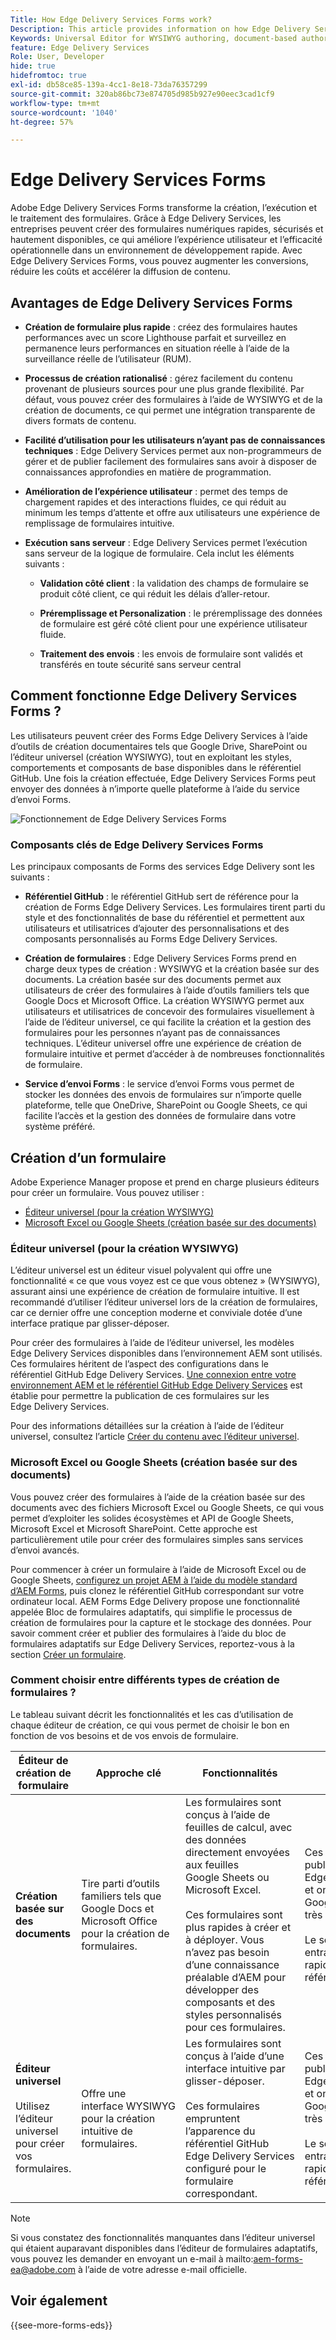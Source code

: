 ```yaml
---
Title: How Edge Delivery Services Forms work?
Description: This article provides information on how Edge Delivery Services Forms work. It also provides information on various form authoring platforms, including the Universal Editor and document-based authoring.
Keywords: Universal Editor for WYSIWYG authoring, document-based authoring, Working of Edge Delivery Services Forms, How Edge Delivery Services Forms work?
feature: Edge Delivery Services
Role: User, Developer
hide: true
hidefromtoc: true
exl-id: db58ce85-139a-4cc1-8e18-73da76357299
source-git-commit: 320ab86bc73e874705d985b927e90eec3cad1cf9
workflow-type: tm+mt
source-wordcount: '1040'
ht-degree: 57%

---
```



# Edge Delivery Services Forms

Adobe Edge Delivery Services Forms transforme la création, l’exécution et le traitement des formulaires. Grâce à Edge Delivery Services, les entreprises peuvent créer des formulaires numériques rapides, sécurisés et hautement disponibles, ce qui améliore l’expérience utilisateur et l’efficacité opérationnelle dans un environnement de développement rapide. Avec Edge Delivery Services Forms, vous pouvez augmenter les conversions, réduire les coûts et accélérer la diffusion de contenu.

## Avantages de Edge Delivery Services Forms

* **Création de formulaire plus rapide** : créez des formulaires hautes performances avec un score Lighthouse parfait et surveillez en permanence leurs performances en situation réelle à l’aide de la surveillance réelle de l’utilisateur (RUM).

* **Processus de création rationalisé** : gérez facilement du contenu provenant de plusieurs sources pour une plus grande flexibilité. Par défaut, vous pouvez créer des formulaires à l’aide de WYSIWYG et de la création de documents, ce qui permet une intégration transparente de divers formats de contenu.

* **Facilité d’utilisation pour les utilisateurs n’ayant pas de connaissances techniques** : Edge Delivery Services permet aux non-programmeurs de gérer et de publier facilement des formulaires sans avoir à disposer de connaissances approfondies en matière de programmation.

* **Amélioration de l’expérience utilisateur** : permet des temps de chargement rapides et des interactions fluides, ce qui réduit au minimum les temps d’attente et offre aux utilisateurs une expérience de remplissage de formulaires intuitive.

* **Exécution sans serveur** : Edge Delivery Services permet l’exécution sans serveur de la logique de formulaire. Cela inclut les éléments suivants :

   * **Validation côté client** : la validation des champs de formulaire se produit côté client, ce qui réduit les délais d’aller-retour.

   * **Préremplissage et Personalization** : le préremplissage des données de formulaire est géré côté client pour une expérience utilisateur fluide.

   * **Traitement des envois** : les envois de formulaire sont validés et transférés en toute sécurité sans serveur central

## Comment fonctionne Edge Delivery Services Forms ?

Les utilisateurs peuvent créer des Forms Edge Delivery Services à l’aide d’outils de création documentaires tels que Google Drive, SharePoint ou l’éditeur universel (création WYSIWYG), tout en exploitant les styles, comportements et composants de base disponibles dans le référentiel GitHub. Une fois la création effectuée, Edge Delivery Services Forms peut envoyer des données à n’importe quelle plateforme à l’aide du service d’envoi Forms.

![Fonctionnement de Edge Delivery Services Forms](/help/edge/docs/forms/assets/eds-forms-working.png)

### Composants clés de Edge Delivery Services Forms

Les principaux composants de Forms des services Edge Delivery sont les suivants :

* **Référentiel GitHub** : le référentiel GitHub sert de référence pour la création de Forms Edge Delivery Services. Les formulaires tirent parti du style et des fonctionnalités de base du référentiel et permettent aux utilisateurs et utilisatrices d’ajouter des personnalisations et des composants personnalisés au Forms Edge Delivery Services.

* **Création de formulaires** : Edge Delivery Services Forms prend en charge deux types de création : WYSIWYG et la création basée sur des documents. La création basée sur des documents permet aux utilisateurs de créer des formulaires à l’aide d’outils familiers tels que Google Docs et Microsoft Office. La création WYSIWYG permet aux utilisateurs et utilisatrices de concevoir des formulaires visuellement à l’aide de l’éditeur universel, ce qui facilite la création et la gestion des formulaires pour les personnes n’ayant pas de connaissances techniques. L’éditeur universel offre une expérience de création de formulaire intuitive et permet d’accéder à de nombreuses fonctionnalités de formulaire.

* **Service d’envoi Forms** : le service d’envoi Forms vous permet de stocker les données des envois de formulaires sur n’importe quelle plateforme, telle que OneDrive, SharePoint ou Google Sheets, ce qui facilite l’accès et la gestion des données de formulaire dans votre système préféré.

## Création d’un formulaire

Adobe Experience Manager propose et prend en charge plusieurs éditeurs pour créer un formulaire. Vous pouvez utiliser :
* [Éditeur universel (pour la création WYSIWYG)](#universal-editor-for-wysiwyg-authoring)
* [Microsoft Excel ou Google Sheets (création basée sur des documents)](#microsoft-excel-or-google-sheets-known-as-document-based-authoring)

### Éditeur universel (pour la création WYSIWYG)

L’éditeur universel est un éditeur visuel polyvalent qui offre une fonctionnalité « ce que vous voyez est ce que vous obtenez » (WYSIWYG), assurant ainsi une expérience de création de formulaire intuitive. Il est recommandé d’utiliser l’éditeur universel lors de la création de formulaires, car ce dernier offre une conception moderne et conviviale dotée d’une interface pratique par glisser-déposer.

Pour créer des formulaires à l’aide de l’éditeur universel, les modèles Edge Delivery Services disponibles dans l’environnement AEM sont utilisés. Ces formulaires héritent de l’aspect des configurations dans le référentiel GitHub Edge Delivery Services. [Une connexion entre votre environnement AEM et le référentiel GitHub Edge Delivery Services](/help/edge/docs/forms/publishing-forms.md) est établie pour permettre la publication de ces formulaires sur les Edge Delivery Services.

Pour des informations détaillées sur la création à l’aide de l’éditeur universel, consultez l’article [Créer du contenu avec l’éditeur universel](https://experienceleague.adobe.com/fr/docs/experience-manager-cloud-service/content/sites/authoring/universal-editor/authoring).

### Microsoft Excel ou Google Sheets (création basée sur des documents)

Vous pouvez créer des formulaires à l’aide de la création basée sur des documents avec des fichiers Microsoft Excel ou Google Sheets, ce qui vous permet d’exploiter les solides écosystèmes et API de Google Sheets, Microsoft Excel et Microsoft SharePoint. Cette approche est particulièrement utile pour créer des formulaires simples sans services d’envoi avancés.

Pour commencer à créer un formulaire à l’aide de Microsoft Excel ou de Google Sheets, [configurez un projet AEM à l’aide du modèle standard d’AEM Forms](/help/edge/docs/forms/tutorial.md#create-a-new-aem-project-pre-configured-with-adaptive-forms-block), puis clonez le référentiel GitHub correspondant sur votre ordinateur local. AEM Forms Edge Delivery propose une fonctionnalité appelée Bloc de formulaires adaptatifs, qui simplifie le processus de création de formulaires pour la capture et le stockage des données. Pour savoir comment créer et publier des formulaires à l’aide du bloc de formulaires adaptatifs sur Edge Delivery Services, reportez-vous à la section [Créer un formulaire](/help/edge/docs/forms/create-forms.md).

<!--
## Adaptive Forms editors (for Core Components or foundation components based authoring)

You can author forms that are engaging, responsive and dynamic. The Adaptive Form editor provides a user-friendly wizard that allows you to quickly create Adaptive Forms. The form wizard features easy tab navigation, enabling you to select pre-configured templates for foundation or core components, themes, data models, and submission options to create a form efficiently. 

[Authoring forms with Core Components](/help/forms/creating-adaptive-form-core-components.md) allows you to leverage standardized data capture components that can be customized, reducing development time and lowering maintenance costs for digital enrollment experiences. These forms can be published using the Adaptive Forms Block on Edge Delivery Services or through the AEM Publish instance. 

[Authoring forms with Foundation Components](/help/forms/create-an-adaptive-form.md) uses classic data capture components. These forms can only be published using the AEM Publish instance. 

You can also publish forms created using Adaptive Forms Editors on Edge Delivery Services by establishing [connection between your AEM environment and the Edge Delivery Services GitHub repository](/help/edge/docs/forms/publishing-forms.md).


| **Adaptive Forms editors** | Provides a wizard-driven approach to quickly start forms authoring using templates, styling, and predefined fields. | Use these editors to create Core Components based forms or Foundation Components based forms. | These forms can be published on Edge Delivery Services or via AEM Publish instances.  | Use these editors to create Core Components based forms or Foundation Components based forms. Ideal for scenarios involving complex forms, complex workflows, custom actions, or integrations with external systems. |  



## Types of Publishing for Edge Delivery Services Forms

You can publish Edge Delivery Services Forms on one of the following:

* **Edge Delivery Services Form Submission**: Edge Delivery Services Form Submissions ensure that form interactions, including submission and data processing, are handled efficiently and securely. This enables a faster and more reliable user experience, particularly during high traffic periods. By processing form submissions at the edge, Edge Delivery Services minimizes the reliance on a centralized server.

* **AEM Publish instance**: The AEM Forms server offers a publish instance that manages the forms and related assets available to end users.
-->

### Comment choisir entre différents types de création de formulaires ?

Le tableau suivant décrit les fonctionnalités et les cas d’utilisation de chaque éditeur de création, ce qui vous permet de choisir le bon en fonction de vos besoins et de vos envois de formulaire.

| **Éditeur de création de formulaire** | **Approche clé** | **Fonctionnalités** | **Méthode de publication** | **Cas d’utilisation** |
|--------|-----------|-------|-------|------------------------------------------------|
| **Création basée sur des documents** | Tire parti d’outils familiers tels que Google Docs et Microsoft Office pour la création de formulaires. | Les formulaires sont conçus à l’aide de feuilles de calcul, avec des données directement envoyées aux feuilles Google Sheets ou Microsoft Excel. </br> </br> Ces formulaires sont plus rapides à créer et à déployer. Vous n’avez pas besoin d’une connaissance préalable d’AEM pour développer des composants et des styles personnalisés pour ces formulaires. | Ces formulaires sont publiés sur Edge Delivery Services et ont un score Google Lighthouse très élevé. </br> </br> Le score élevé entraîne un rendu plus rapide et un meilleur référencement. | Ces formulaires sont parfaits pour le prototypage rapide ou les formulaires de base pour lesquels des services d’envoi avancés ne sont pas nécessaires. </br> </br> Ils sont adaptés aux formulaires d’enquête, d’enregistrement ou de commentaires nécessitant un stockage des données dans des feuilles de calcul. Ces formulaires sont publiés dans Edge Delivery Services |
| **Éditeur universel** </br> </br> Utilisez l’éditeur universel pour créer vos formulaires. | Offre une interface WYSIWYG pour la création intuitive de formulaires. | Les formulaires sont conçus à l’aide d’une interface intuitive par glisser-déposer. </br> </br> Ces formulaires empruntent l’apparence du référentiel GitHub Edge Delivery Services configuré pour le formulaire correspondant. | Ces formulaires sont publiés sur Edge Delivery Services et ont un score Google Lighthouse très élevé. </br> </br> Le score élevé entraîne un rendu plus rapide et un meilleur référencement. | Ces formulaires sont parfaits pour les sites et les pages Edge Delivery Service. Ces scénarios de formulaires impliquent des formulaires et des workflows complexes, des actions personnalisées ou des intégrations à des systèmes externes |

>[!NOTE]
>
>
> Si vous constatez des fonctionnalités manquantes dans l’éditeur universel qui étaient auparavant disponibles dans l’éditeur de formulaires adaptatifs, vous pouvez les demander en envoyant un e-mail à mailto:aem-forms-ea@adobe.com à l’aide de votre adresse e-mail officielle.

## Voir également

{{see-more-forms-eds}}
